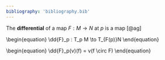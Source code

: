 ```yaml
---
bibliography: 'bibliography.bib'
---
```


The **differential** of a map $F: M \to N$ at $p$ is a map [@ag]

\begin{equation}
\dd{F}\_p : T_p M \to T_{F(p)}N
\end{equation}

\begin{equation}
\dd{F}_p(v)(f) = v(f \circ F)
\end{equation}